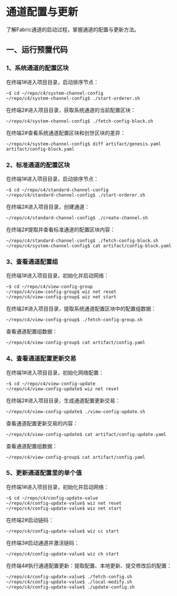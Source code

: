 # 通道配置与更新

了解Fabric通道的启动过程，掌握通道的配置与更新方法。

## 一、运行预置代码

### 1、系统通道的配置区块

在终端1#进入项目目录，启动排序节点：

```
~$ cd ~/repo/c4/system-channel-config
~/repo/c4/system-channel-config$ ./start-orderer.sh
```

在终端2#进入项目目录，获取系统通道的当前配置区块：

```
~/repo/c4/system-channel-config$ ./fetch-config-block.sh
```

在终端2#查看系统通道配置区块和创世区块的差异：

```
~/repo/c4/system-channel-config$ diff artifact/genesis.yaml artifact/config-block.yaml
```

### 2、标准通道的配置区块

在终端1#进入项目目录，启动排序节点：

```
~$ cd ~/repo/c4/standard-channel-config
~/repo/c4/standard-channel-config$ ./start-orderer.sh
```

在终端2#进入项目目录，创建通道：

```
~/repo/c4/standard-channel-config$ ./create-channel.sh
```

在终端2#提取并查看标准通道的配置区块内容：

```
~/repo/c4/standard-channel-config$ ./fetch-config-block.sh
~/repo/c4/system-channel-config$ cat artifact/config-block.yaml
```

### 3、查看通道配置组

在终端1#进入项目目录，初始化并启动网络：

```
~$ cd ~/repo/c4/view-config-group
~/repo/c4/view-config-group$ wiz net reset
~/repo/c4/view-config-group$ wiz net start
```

在终端2#进入项目目录，提取系统通道配置区块中的配置组数据：

```
~/repo/c4/view-config-group$ ./fetch-config-group.sh
```

查看通道配置组数据：

```
~/repo/c4/view-config-group$ cat artifact/config.yaml
```

### 4、查看通道配置更新交易

在终端1#进入项目目录，初始化网络配置：

```
~$ cd ~/repo/c4/view-config-update
~/repo/c4/view-config-update$ wiz net reset
```

在终端2#进入项目目录，生成通道配置更新交易：

```
~/repo/c4/view-config-update$ ./view-config-update.sh
```

查看通道配置更新交易的内容：

```
~/repo/c4/view-config-update$ cat artifact/config-update.yaml
```
查看通道配置组数据：

```
~/repo/c4/view-config-group$ cat artifact/config.yaml
```

### 5、更新通道配置里的单个值

在终端1#进入项目目录，初始化并启动网络：

```
~$ cd ~/repo/c4/config-update-value
~/repo/c4/config-update-value$ wiz net reset 
~/repo/c4/config-update-value$ wiz net start
```

在终端2#启动链码：

```
~/repo/c4/config-update-value$ wiz cc start
```

在终端3#启动通道并激活链码：

```
~/repo/c4/config-update-value$ wiz ch start
```

在终端4#执行通道配置更新：提取配置、本地更新、提交修改后的配置：

```
~/repo/c4/config-update-value$ ./fetch-config.sh
~/repo/c4/config-update-value$ ./local-modify.sh
~/repo/c4/config-update-value$ ./update-config.sh
```